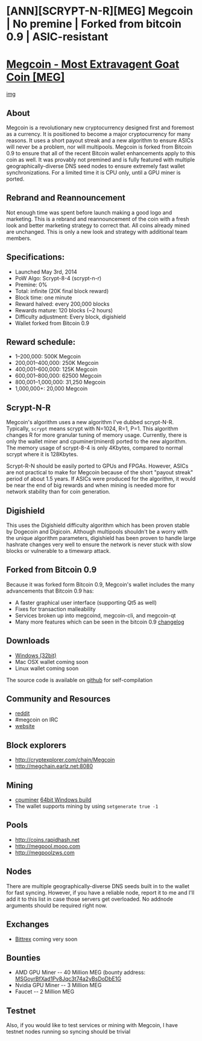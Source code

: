 # [ANN][SCRYPT-N-R][MEG] Megcoin | No premine | Forked from bitcoin 0.9 | ASIC-resistant

# [Megcoin - Most Extravagent Goat Coin [MEG]](http://megcoin.com)

[img](http://i.imgur.com/0wcPCvq.png)

## About

Megcoin is a revolutionary new cryptocurrency designed first and foremost as a currency. It is positioned to become a major cryptocurrency for many reasons. It uses a short payout streak and a new algorithm to ensure ASICs will never be a problem, nor will multipools. Megcoin is forked from Bitcoin 0.9 to ensure that all of the recent Bitcoin wallet enhancements apply to this coin as well. It was provably not premined and is fully featured with multiple geographically-diverse DNS seed nodes to ensure extremely fast wallet synchronizations. For a limited time it is CPU only, until a GPU miner is ported.

## Rebrand and Reannouncement

Not enough time was spent before launch making a good logo and marketing. This is a rebrand and reannouncement of the coin with a fresh look and better marketing strategy to correct that. All coins already mined are unchanged. This is only a new look and strategy with additional team members.

## Specifications:

* Launched May 3rd, 2014
* PoW Algo: Scrypt-8-4 (scrypt-n-r)
* Premine: 0%
* Total: infinite (20K final block reward)
* Block time: one minute
* Reward halved: every 200,000 blocks
* Rewards mature: 120 blocks (~2 hours)
* Difficulty adjustment: Every block, digishield
* Wallet forked from Bitcoin 0.9

## Reward schedule:

* 1–200,000: 500K Megcoin 
* 200,001–400,000: 250K Megcoin
* 400,001–600,000: 125K Megcoin
* 600,001–800,000: 62500 Megcoin
* 800,001–1,000,000: 31,250 Megcoin
* 1,000,000+: 20,000 Megcoin

## Scrypt-N-R

Megcoin's algorithm uses a new algorithm I've dubbed scrypt-N-R. Typically, `scrypt` means scrypt with N=1024, R=1, P=1. This algorithm changes R for more granular tuning of memory usage. Currently, there is only the wallet miner and cpuminer(minerd) ported to the new algorithm. The memory usage of scrypt-8-4 is only 4Kbytes, compared to normal scrypt where it is 128Kbytes. 

Scrypt-R-N should be easily ported to GPUs and FPGAs. However, ASICs are not practical to make for Megcoin because of the short "payout streak" period of about 1.5 years. If ASICs were produced for the algorithm, it would be near the end of big rewards and when mining is needed more for network stability than for coin generation. 

## Digishield

This uses the Digishield difficulty algorithm which has been proven stable by Dogecoin and Digicoin. Although multipools shouldn't be a worry with the unique algorithm parameters, digishield has been proven to handle large hashrate changes very well to ensure the network is never stuck with slow blocks or vulnerable to a timewarp attack.

## Forked from Bitcoin 0.9

Because it was forked form Bitcoin 0.9, Megcoin's wallet includes the many advancements that Bitcoin 0.9 has:

* A faster graphical user interface (supporting Qt5 as well)
* Fixes for transaction malleability
* Services broken up into megcoind, megcoin-cli, and megcoin-qt
* Many more features which can be seen in the bitcoin 0.9 [changelog](https://bitcoin.org/bin/0.9.0/README.txt)

## Downloads

* [Windows (32bit)](http://earlz.net/static/megcoin1.0win32.zip)
* Mac OSX wallet coming soon
* Linux wallet coming soon 

The source code is available on [github](https://github.com/Megcoin/megcoin) for self-compilation

## Community and Resources

* [reddit](http://www.reddit.com/r/megcoin)
* #megcoin on IRC
* [website](http://megcoin.com)


## Block explorers

* http://cryptexplorer.com/chain/Megcoin
* http://megchain.earlz.net:8080

## Mining

* [cpuminer](https://bitbucket.org/earlz/megcpuminer) [64bit Windows build](http://earlz.net/static/megcpuminer_win64.zip)
* The wallet supports mining by using `setgenerate true -1`

## Pools

* http://coins.rapidhash.net
* http://megpool.mooo.com
* http://megpoolzws.com


## Nodes

There are multiple geographically-diverse DNS seeds built in to the wallet for fast syncing. However, if you have a reliable node, report it to me and I'll add it to this list in case those servers get overloaded. No addnode arguments should be required right now.

## Exchanges

* [Bittrex](http://bittrex.com) coming very soon

## Bounties

* AMD GPU Miner -- 40 Million MEG (bounty address: [MSGoyrBfXad1Pv8Jqc3t74a2yBsDoDbE1G](http://cryptexplorer.com/address/MSGoyrBfXad1Pv8Jqc3t74a2yBsDoDbE1G)
* Nvidia GPU Miner -- 3 Million MEG
* Faucet -- 2 Million MEG

## Testnet

Also, if you would like to test services or mining with Megcoin, I have testnet nodes running so syncing should be trivial